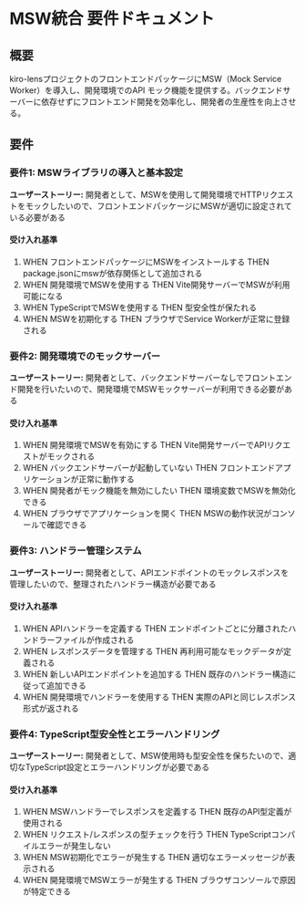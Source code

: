 # MSW統合 要件ドキュメント

## 概要

kiro-lensプロジェクトのフロントエンドパッケージにMSW（Mock Service Worker）を導入し、開発環境でのAPI モック機能を提供する。バックエンドサーバーに依存せずにフロントエンド開発を効率化し、開発者の生産性を向上させる。

## 要件

### 要件1: MSWライブラリの導入と基本設定

**ユーザーストーリー:** 開発者として、MSWを使用して開発環境でHTTPリクエストをモックしたいので、フロントエンドパッケージにMSWが適切に設定されている必要がある

#### 受け入れ基準

1. WHEN フロントエンドパッケージにMSWをインストールする THEN package.jsonにmswが依存関係として追加される
2. WHEN 開発環境でMSWを使用する THEN Vite開発サーバーでMSWが利用可能になる
3. WHEN TypeScriptでMSWを使用する THEN 型安全性が保たれる
4. WHEN MSWを初期化する THEN ブラウザでService Workerが正常に登録される

### 要件2: 開発環境でのモックサーバー

**ユーザーストーリー:** 開発者として、バックエンドサーバーなしでフロントエンド開発を行いたいので、開発環境でMSWモックサーバーが利用できる必要がある

#### 受け入れ基準

1. WHEN 開発環境でMSWを有効にする THEN Vite開発サーバーでAPIリクエストがモックされる
2. WHEN バックエンドサーバーが起動していない THEN フロントエンドアプリケーションが正常に動作する
3. WHEN 開発者がモック機能を無効にしたい THEN 環境変数でMSWを無効化できる
4. WHEN ブラウザでアプリケーションを開く THEN MSWの動作状況がコンソールで確認できる

### 要件3: ハンドラー管理システム

**ユーザーストーリー:** 開発者として、APIエンドポイントのモックレスポンスを管理したいので、整理されたハンドラー構造が必要である

#### 受け入れ基準

1. WHEN APIハンドラーを定義する THEN エンドポイントごとに分離されたハンドラーファイルが作成される
2. WHEN レスポンスデータを管理する THEN 再利用可能なモックデータが定義される
3. WHEN 新しいAPIエンドポイントを追加する THEN 既存のハンドラー構造に従って追加できる
4. WHEN 開発環境でハンドラーを使用する THEN 実際のAPIと同じレスポンス形式が返される

### 要件4: TypeScript型安全性とエラーハンドリング

**ユーザーストーリー:** 開発者として、MSW使用時も型安全性を保ちたいので、適切なTypeScript設定とエラーハンドリングが必要である

#### 受け入れ基準

1. WHEN MSWハンドラーでレスポンスを定義する THEN 既存のAPI型定義が使用される
2. WHEN リクエスト/レスポンスの型チェックを行う THEN TypeScriptコンパイルエラーが発生しない
3. WHEN MSW初期化でエラーが発生する THEN 適切なエラーメッセージが表示される
4. WHEN 開発環境でMSWエラーが発生する THEN ブラウザコンソールで原因が特定できる
